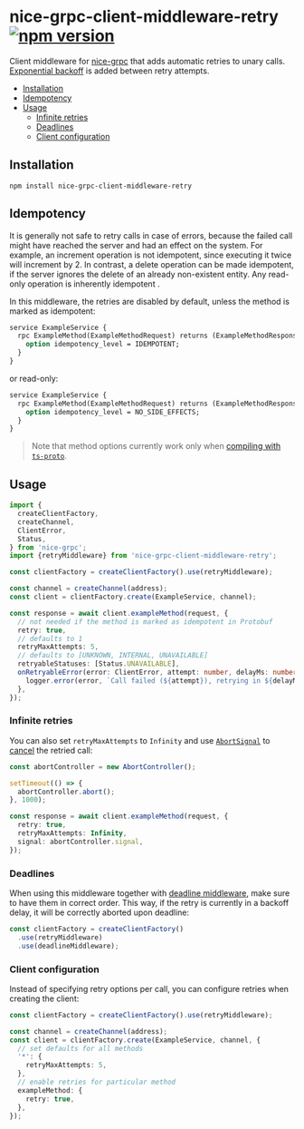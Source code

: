 # nice-grpc-client-middleware-retry [![npm version][npm-image]][npm-url] <!-- omit in toc -->

Client middleware for [nice-grpc](https://github.com/deeplay-io/nice-grpc) that
adds automatic retries to unary calls.
[Exponential backoff](https://aws.amazon.com/ru/blogs/architecture/exponential-backoff-and-jitter/)
is added between retry attempts.

- [Installation](#installation)
- [Idempotency](#idempotency)
- [Usage](#usage)
  - [Infinite retries](#infinite-retries)
  - [Deadlines](#deadlines)
  - [Client configuration](#client-configuration)

## Installation

```
npm install nice-grpc-client-middleware-retry
```

## Idempotency

It is generally not safe to retry calls in case of errors, because the failed
call might have reached the server and had an effect on the system. For example,
an increment operation is not idempotent, since executing it twice will
increment by 2. In contrast, a delete operation can be made idempotent, if the
server ignores the delete of an already non-existent entity. Any read-only
operation is inherently idempotent .

In this middleware, the retries are disabled by default, unless the method is
marked as idempotent:

```protobuf
service ExampleService {
  rpc ExampleMethod(ExampleMethodRequest) returns (ExampleMethodResponse) {
    option idempotency_level = IDEMPOTENT;
  }
}
```

or read-only:

```protobuf
service ExampleService {
  rpc ExampleMethod(ExampleMethodRequest) returns (ExampleMethodResponse) {
    option idempotency_level = NO_SIDE_EFFECTS;
  }
}
```

> Note that method options currently work only when
> [compiling with `ts-proto`](https://github.com/deeplay-io/nice-grpc/tree/master/packages/nice-grpc#using-ts-proto).

## Usage

```ts
import {
  createClientFactory,
  createChannel,
  ClientError,
  Status,
} from 'nice-grpc';
import {retryMiddleware} from 'nice-grpc-client-middleware-retry';

const clientFactory = createClientFactory().use(retryMiddleware);

const channel = createChannel(address);
const client = clientFactory.create(ExampleService, channel);

const response = await client.exampleMethod(request, {
  // not needed if the method is marked as idempotent in Protobuf
  retry: true,
  // defaults to 1
  retryMaxAttempts: 5,
  // defaults to [UNKNOWN, INTERNAL, UNAVAILABLE]
  retryableStatuses: [Status.UNAVAILABLE],
  onRetryableError(error: ClientError, attempt: number, delayMs: number) {
    logger.error(error, `Call failed (${attempt}), retrying in ${delayMs}ms`);
  },
});
```

### Infinite retries

You can also set `retryMaxAttempts` to `Infinity` and use
[`AbortSignal`](https://developer.mozilla.org/en-US/docs/Web/API/AbortSignal) to
[cancel](https://github.com/deeplay-io/nice-grpc/tree/master/packages/nice-grpc#cancelling-calls)
the retried call:

```ts
const abortController = new AbortController();

setTimeout(() => {
  abortController.abort();
}, 1000);

const response = await client.exampleMethod(request, {
  retry: true,
  retryMaxAttempts: Infinity,
  signal: abortController.signal,
});
```

### Deadlines

When using this middleware together with
[deadline middleware](https://github.com/deeplay-io/nice-grpc/tree/master/packages/nice-grpc-client-middleware-deadline),
make sure to have them in correct order. This way, if the retry is currently in
a backoff delay, it will be correctly aborted upon deadline:

```ts
const clientFactory = createClientFactory()
  .use(retryMiddleware)
  .use(deadlineMiddleware);
```

### Client configuration

Instead of specifying retry options per call, you can configure retries when
creating the client:

```ts
const clientFactory = createClientFactory().use(retryMiddleware);

const channel = createChannel(address);
const client = clientFactory.create(ExampleService, channel, {
  // set defaults for all methods
  '*': {
    retryMaxAttempts: 5,
  },
  // enable retries for particular method
  exampleMethod: {
    retry: true,
  },
});
```

[npm-image]: https://badge.fury.io/js/nice-grpc-client-middleware-retry.svg
[npm-url]: https://badge.fury.io/js/nice-grpc-client-middleware-retry
